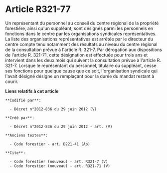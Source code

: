 # Article R321-77

Un représentant du personnel au conseil du centre régional de la propriété forestière, ainsi qu'un suppléant, sont désignés
parmi les personnels en fonctions dans le centre par les organisations syndicales représentatives. La liste des organisations
représentatives est arrêtée par le directeur du centre compte tenu notamment des résultats au niveau du centre régional de la
consultation prévue à l'article R. 321-7. Par dérogation aux dispositions de l'article R. 321-71, cette désignation est
effectuée pour trois ans et intervient dans les deux mois qui suivent la consultation prévue à l'article R. 321-7. Lorsque le
représentant du personnel, titulaire ou suppléant, cesse ses fonctions pour quelque cause que ce soit, l'organisation
syndicale qui l'avait désigné désigne un remplaçant pour la durée du mandat restant à courir.

**Liens relatifs à cet article**

	**Codifié par**:

	  - Décret n°2012-836 du 29 juin 2012 (V)

	**Créé par**:

	  - Décret n°2012-836 du 29 juin 2012 - art. (V)

	**Anciens textes**:

	  - Code forestier - art. D221-41 (Ab)

	**Cite**:

	  - Code forestier (nouveau) - art. R321-7 (V)
	  - Code forestier (nouveau) - art. R321-71 (V)
